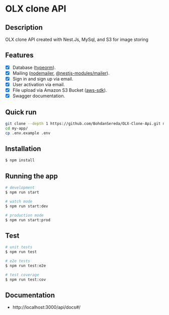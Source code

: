 # OLX clone API

## Description

OLX clone API created with Nest.Js, MySql, and S3 for image storing 

## Features

- [x] Database ([typeorm](https://www.npmjs.com/package/typeorm)).
- [x] Mailing ([nodemailer](https://www.npmjs.com/package/nodemailer), [@nestjs-modules/mailer](https://www.npmjs.com/package/@nestjs-modules/mailer)).
- [x] Sign in and sign up via email.
- [x] User activation via email.
- [x] File upload via Amazon S3 Bucket ([aws-sdk](https://www.npmjs.com/package/aws-sdk)).
- [x] Swagger documentation.

## Quick run

```bash
git clone --depth 1 https://github.com/BohdanSereda/OLX-Clone-Api.git my-app
cd my-app/
cp .env.example .env
```

## Installation

```bash
$ npm install
```

## Running the app

```bash
# development
$ npm run start

# watch mode
$ npm run start:dev

# production mode
$ npm run start:prod
```

## Test

```bash
# unit tests
$ npm run test

# e2e tests
$ npm run test:e2e

# test coverage
$ npm run test:cov
```
## Documentation
- http://localhost:3000/api/docs#/